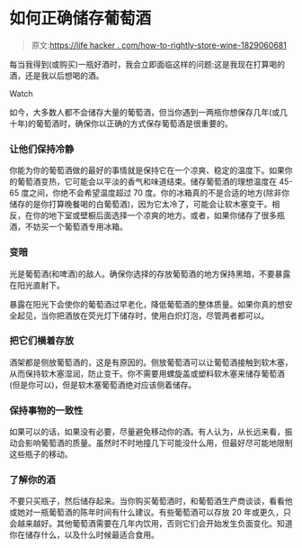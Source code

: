# 如何正确储存葡萄酒

> 原文:[https://life hacker . com/how-to-rightly-store-wine-1829060681](https://lifehacker.com/how-to-properly-store-wine-1829060681)

每当我得到(或购买)一瓶好酒时，我会立即面临这样的问题:这是我现在打算喝的酒，还是我以后想喝的酒。

Watch

如今，大多数人都不会储存大量的葡萄酒，但当你遇到一两瓶你想保存几年(或几十年)的葡萄酒时，确保你以正确的方式保存葡萄酒是很重要的。

### 让他们保持冷静

你能为你的葡萄酒做的最好的事情就是保持它在一个凉爽、稳定的温度下。如果你的葡萄酒变热，它可能会以平淡的香气和味道结束。储存葡萄酒的理想温度在 45-65 度之间，你绝不会希望温度超过 70 度。你的冰箱真的不是合适的地方(除非你储存的是你打算晚餐喝的白葡萄酒)，因为它太冷了，可能会让软木塞变干。相反，在你的地下室或壁橱后面选择一个凉爽的地方。或者，如果你储存了很多瓶酒，不妨买一个葡萄酒专用冰箱。

### 变暗

光是葡萄酒(和啤酒)的敌人。确保你选择的存放葡萄酒的地方保持黑暗，不要暴露在阳光直射下。

暴露在阳光下会使你的葡萄酒过早老化，降低葡萄酒的整体质量。如果你真的想安全起见，当你把酒放在荧光灯下储存时，使用白炽灯泡，尽管两者都可以。

### 把它们横着存放

酒架都是侧放葡萄酒的，这是有原因的。侧放葡萄酒可以让葡萄酒接触到软木塞，从而保持软木塞湿润，防止变干。你不需要用螺旋盖或塑料软木塞来储存葡萄酒(但是你可以)，但是软木塞葡萄酒绝对应该侧着储存。

### 保持事物的一致性

如果可以的话，如果没有必要，尽量避免移动你的酒。有人认为，从长远来看，振动会影响葡萄酒的质量。虽然时不时地撞几下可能没什么用，但最好尽可能地限制这些瓶子的移动。

### 了解你的酒

不要只买瓶子，然后储存起来。当你购买葡萄酒时，和葡萄酒生产商谈谈，看看他或她对一瓶葡萄酒的陈年时间有什么建议。有些葡萄酒可以存放 20 年或更久，只会越来越好。其他葡萄酒需要在几年内饮用，否则它们会开始发生负面变化。知道你在储存什么，以及什么时候最适合食用。